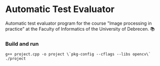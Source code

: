 # Automatic Test Evaluator
Automatic test evaluator program for the course "Image processing in practice" at the Faculty of Informatics of the University of Debrecen. :books:
### Build and run
```
g++ project.cpp -o project \`pkg-config --cflags --libs opencv\`
./project
```
